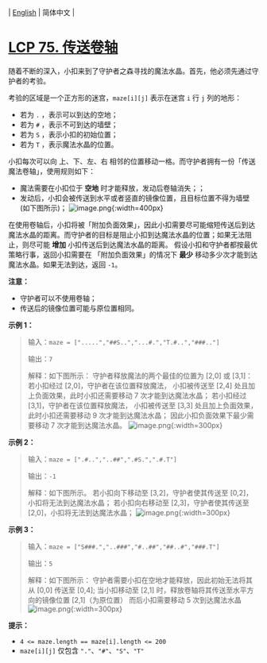 | [English](README_EN.md) | 简体中文 |

# [LCP 75. 传送卷轴](https://leetcode.cn/problems/rdmXM7)
随着不断的深入，小扣来到了守护者之森寻找的魔法水晶。首先，他必须先通过守护者的考验。

考验的区域是一个正方形的迷宫，`maze[i][j]` 表示在迷宫 `i` 行 `j` 列的地形：
- 若为 `.` ，表示可以到达的空地；
- 若为 `#` ，表示不可到达的墙壁；
- 若为 `S` ，表示小扣的初始位置；
- 若为 `T` ，表示魔法水晶的位置。

小扣每次可以向 上、下、左、右 相邻的位置移动一格。而守护者拥有一份「传送魔法卷轴」，使用规则如下：
- 魔法需要在小扣位于 **空地** 时才能释放，发动后卷轴消失；；
- 发动后，小扣会被传送到水平或者竖直的镜像位置，且目标位置不得为墙壁(如下图所示)；
![image.png](https://pic.leetcode.cn/1681789509-wTekFu-image.png){:width=400px}

在使用卷轴后，小扣将被「附加负面效果」，因此小扣需要尽可能缩短传送后到达魔法水晶的距离。而守护者的目标是阻止小扣到达魔法水晶的位置；如果无法阻止，则尽可能 **增加** 小扣传送后到达魔法水晶的距离。
假设小扣和守护者都按最优策略行事，返回小扣需要在 「附加负面效果」的情况下 **最少** 移动多少次才能到达魔法水晶。如果无法到达，返回 `-1`。

**注意：**
- 守护者可以不使用卷轴；
- 传送后的镜像位置可能与原位置相同。

**示例 1：**
>输入：`maze = [".....","##S..","...#.","T.#..","###.."]`
>
>输出：`7`
>
>解释：如下图所示：
>守护者释放魔法的两个最佳的位置为 [2,0] 或 [3,1]：
>若小扣经过 [2,0]，守护者在该位置释放魔法，
>小扣被传送至 [2,4] 处且加上负面效果，此时小扣还需要移动 7 次才能到达魔法水晶；
>若小扣经过 [3,1]，守护者在该位置释放魔法，
>小扣被传送至 [3,3] 处且加上负面效果，此时小扣还需要移动 9 次才能到达魔法水晶；
>因此小扣负面效果下最少需要移动 7 次才能到达魔法水晶。
![image.png](https://pic.leetcode.cn/1681714676-gksEMT-image.png){:width=300px}


**示例 2：**
>输入：`maze = [".#..","..##",".#S.",".#.T"]`
>
>输出：`-1`
>
>解释：如下图所示。
>若小扣向下移动至 [3,2]，守护者使其传送至 [0,2]，小扣将无法到达魔法水晶；
>若小扣向右移动至 [2,3]，守护者使其传送至 [2,0]，小扣将无法到达魔法水晶；
![image.png](https://pic.leetcode.cn/1681714693-LsxKAh-image.png){:width=300px}


**示例 3：**
>输入：`maze = ["S###.","..###","#..##","##..#","###.T"]`
>
>输出：`5`
>
>解释：如下图所示：
>守护者需要小扣在空地才能释放，因此初始无法将其从 [0,0] 传送至 [0,4];
>当小扣移动至 [2,1] 时，释放卷轴将其传送至水平方向的镜像位置 [2,1]（为原位置）
>而后小扣需要移动 5 次到达魔法水晶
![image.png](https://pic.leetcode.cn/1681800985-KrSdru-image.png){:width=300px}

**提示：**
- `4 <= maze.length == maze[i].length <= 200`
- `maze[i][j]` 仅包含 `"."`、`"#"`、`"S"`、`"T"`